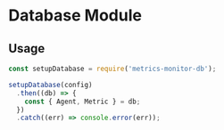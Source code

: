 # Database Module

## Usage

```js
const setupDatabase = require('metrics-monitor-db');

setupDatabase(config)
  .then((db) => {
    const { Agent, Metric } = db;
  })
  .catch((err) => console.error(err));
```
